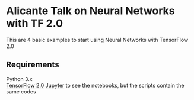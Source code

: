 # Alicante Talk on Neural Networks with TF 2.0

This are 4 basic examples to start using Neural Networks with TensorFlow 2.0

## Requirements
Python 3.x  
[TensorFlow 2.0](https://www.tensorflow.org/versions/r2.0/api_docs/python/tf)
[Jupyter](https://jupyter.org/install) to see the notebooks, but the scripts contain the same codes

